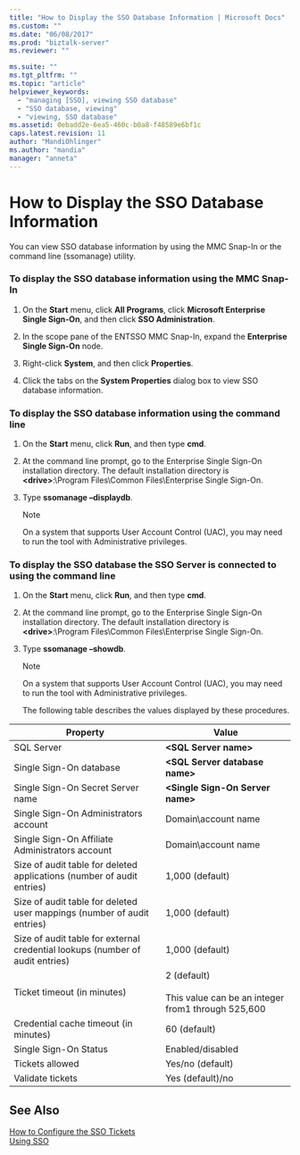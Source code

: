 ```yaml
---
title: "How to Display the SSO Database Information | Microsoft Docs"
ms.custom: ""
ms.date: "06/08/2017"
ms.prod: "biztalk-server"
ms.reviewer: ""

ms.suite: ""
ms.tgt_pltfrm: ""
ms.topic: "article"
helpviewer_keywords: 
  - "managing [SSO], viewing SSO database"
  - "SSO database, viewing"
  - "viewing, SSO database"
ms.assetid: 0ebadd2e-6ea5-460c-b0a8-f48589e6bf1c
caps.latest.revision: 11
author: "MandiOhlinger"
ms.author: "mandia"
manager: "anneta"
---
```

# How to Display the SSO Database Information
You can view SSO database information by using the MMC Snap-In or the command line (ssomanage) utility.  
  
### To display the SSO database information using the MMC Snap-In  
  
1.  On the **Start** menu, click **All Programs**, click **Microsoft Enterprise Single Sign-On**, and then click **SSO Administration**.  
  
2.  In the scope pane of the ENTSSO MMC Snap-In, expand the **Enterprise Single Sign-On** node.  
  
3.  Right-click **System**, and then click **Properties**.  
  
4.  Click the tabs on the  **System Properties** dialog box to view SSO database information.  
  
### To display the SSO database information using the command line  
  
1.  On the **Start** menu, click **Run**, and then type **cmd**.  
  
2.  At the command line prompt, go to the Enterprise Single Sign-On installation directory. The default installation directory is **\<drive\>**:\Program Files\Common Files\Enterprise Single Sign-On.  
  
3.  Type **ssomanage –displaydb**.  
  
    > [!NOTE]
    >  On a system that supports User Account Control (UAC), you may need to run the tool with Administrative privileges.  
  
### To display the SSO database the SSO Server is connected to using the command line  
  
1. On the **Start** menu, click **Run**, and then type **cmd**.  
  
2. At the command line prompt, go to the Enterprise Single Sign-On installation directory. The default installation directory is **\<drive\>**:\Program Files\Common Files\Enterprise Single Sign-On.  
  
3. Type **ssomanage –showdb**.  
  
   > [!NOTE]
   >  On a system that supports User Account Control (UAC), you may need to run the tool with Administrative privileges.  
  
   The following table describes the values displayed by these procedures.  
  
|Property|Value|  
|--------------|-----------|  
|SQL Server|**\<SQL Server name\>**|  
|Single Sign-On database|**\<SQL Server database name\>**|  
|Single Sign-On Secret Server name|**\<Single Sign-On Server name\>**|  
|Single Sign-On Administrators account|Domain\account name|  
|Single Sign-On Affiliate Administrators account|Domain\account name|  
|Size of audit table for deleted applications (number of audit entries)|1,000 (default)|  
|Size of audit table for deleted user mappings (number of audit entries)|1,000 (default)|  
|Size of audit table for external credential lookups (number of audit entries)|1,000 (default)|  
|Ticket timeout (in minutes)|2 (default)<br /><br /> This value can be an integer from1 through 525,600|  
|Credential cache timeout (in minutes)|60 (default)|  
|Single Sign-On Status|Enabled/disabled|  
|Tickets allowed|Yes/no (default)|  
|Validate tickets|Yes (default)/no|  
  
## See Also  
 [How to Configure the SSO Tickets](../core/how-to-configure-the-sso-tickets.md)   
 [Using SSO](../core/using-sso.md)